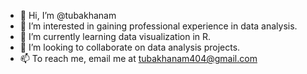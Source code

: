 - 👋 Hi, I’m @tubakhanam
- 👀 I’m interested in gaining professional experience in data analysis.
- 🌱 I’m currently learning data visualization in R.
- 💞️ I’m looking to collaborate on data analysis projects.
- 📫 To reach me, email me at tubakhanam404@gmail.com

<!---
tubakhanam/tubakhanam is a ✨ special ✨ repository because its `README.md` (this file) appears on your GitHub profile.
You can click the Preview link to take a look at your changes.
--->
